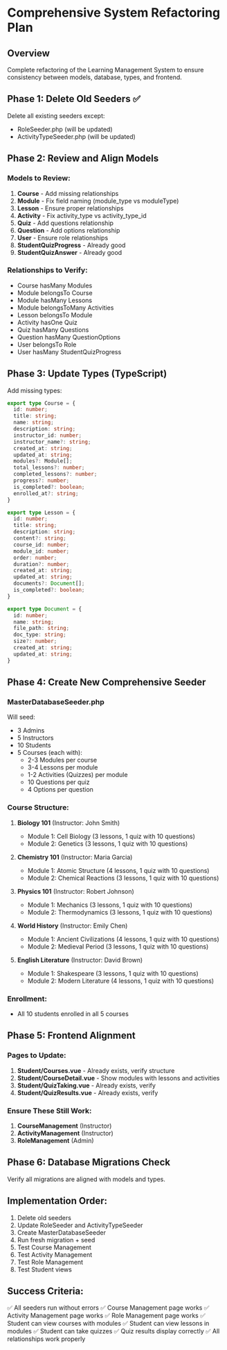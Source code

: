 # Comprehensive System Refactoring Plan

## Overview
Complete refactoring of the Learning Management System to ensure consistency between models, database, types, and frontend.

## Phase 1: Delete Old Seeders ✅
Delete all existing seeders except:
- RoleSeeder.php (will be updated)
- ActivityTypeSeeder.php (will be updated)

## Phase 2: Review and Align Models
### Models to Review:
1. **Course** - Add missing relationships
2. **Module** - Fix field naming (module_type vs moduleType)
3. **Lesson** - Ensure proper relationships
4. **Activity** - Fix activity_type vs activity_type_id
5. **Quiz** - Add questions relationship
6. **Question** - Add options relationship
7. **User** - Ensure role relationships
8. **StudentQuizProgress** - Already good
9. **StudentQuizAnswer** - Already good

### Relationships to Verify:
- Course hasMany Modules
- Module belongsTo Course
- Module hasMany Lessons
- Module belongsToMany Activities
- Lesson belongsTo Module
- Activity hasOne Quiz
- Quiz hasMany Questions
- Question hasMany QuestionOptions
- User belongsTo Role
- User hasMany StudentQuizProgress

## Phase 3: Update Types (TypeScript)
Add missing types:
```typescript
export type Course = {
  id: number;
  title: string;
  name: string;
  description: string;
  instructor_id: number;
  instructor_name?: string;
  created_at: string;
  updated_at: string;
  modules?: Module[];
  total_lessons?: number;
  completed_lessons?: number;
  progress?: number;
  is_completed?: boolean;
  enrolled_at?: string;
}

export type Lesson = {
  id: number;
  title: string;
  description: string;
  content?: string;
  course_id: number;
  module_id: number;
  order: number;
  duration?: number;
  created_at: string;
  updated_at: string;
  documents?: Document[];
  is_completed?: boolean;
}

export type Document = {
  id: number;
  name: string;
  file_path: string;
  doc_type: string;
  size?: number;
  created_at: string;
  updated_at: string;
}
```

## Phase 4: Create New Comprehensive Seeder
### MasterDatabaseSeeder.php
Will seed:
- 3 Admins
- 5 Instructors
- 10 Students
- 5 Courses (each with):
  - 2-3 Modules per course
  - 3-4 Lessons per module
  - 1-2 Activities (Quizzes) per module
  - 10 Questions per quiz
  - 4 Options per question

### Course Structure:
1. **Biology 101** (Instructor: John Smith)
   - Module 1: Cell Biology (3 lessons, 1 quiz with 10 questions)
   - Module 2: Genetics (3 lessons, 1 quiz with 10 questions)

2. **Chemistry 101** (Instructor: Maria Garcia)
   - Module 1: Atomic Structure (4 lessons, 1 quiz with 10 questions)
   - Module 2: Chemical Reactions (3 lessons, 1 quiz with 10 questions)

3. **Physics 101** (Instructor: Robert Johnson)
   - Module 1: Mechanics (3 lessons, 1 quiz with 10 questions)
   - Module 2: Thermodynamics (3 lessons, 1 quiz with 10 questions)

4. **World History** (Instructor: Emily Chen)
   - Module 1: Ancient Civilizations (4 lessons, 1 quiz with 10 questions)
   - Module 2: Medieval Period (3 lessons, 1 quiz with 10 questions)

5. **English Literature** (Instructor: David Brown)
   - Module 1: Shakespeare (3 lessons, 1 quiz with 10 questions)
   - Module 2: Modern Literature (4 lessons, 1 quiz with 10 questions)

### Enrollment:
- All 10 students enrolled in all 5 courses

## Phase 5: Frontend Alignment
### Pages to Update:
1. **Student/Courses.vue** - Already exists, verify structure
2. **Student/CourseDetail.vue** - Show modules with lessons and activities
3. **Student/QuizTaking.vue** - Already exists, verify
4. **Student/QuizResults.vue** - Already exists, verify

### Ensure These Still Work:
1. **CourseManagement** (Instructor)
2. **ActivityManagement** (Instructor)
3. **RoleManagement** (Admin)

## Phase 6: Database Migrations Check
Verify all migrations are aligned with models and types.

## Implementation Order:
1. Delete old seeders
2. Update RoleSeeder and ActivityTypeSeeder
3. Create MasterDatabaseSeeder
4. Run fresh migration + seed
5. Test Course Management
6. Test Activity Management
7. Test Role Management
8. Test Student views

## Success Criteria:
✅ All seeders run without errors
✅ Course Management page works
✅ Activity Management page works
✅ Role Management page works
✅ Student can view courses with modules
✅ Student can view lessons in modules
✅ Student can take quizzes
✅ Quiz results display correctly
✅ All relationships work properly
